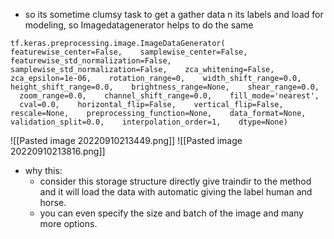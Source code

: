 - so its sometime clumsy task to get a gather data n its labels and load for modeling, so Imagedatagenerator helps to do the same 
````
tf.keras.preprocessing.image.ImageDataGenerator(    featurewise_center=False,    samplewise_center=False,    featurewise_std_normalization=False,    samplewise_std_normalization=False,    zca_whitening=False,    zca_epsilon=1e-06,    rotation_range=0,    width_shift_range=0.0,    height_shift_range=0.0,    brightness_range=None,    shear_range=0.0,    zoom_range=0.0,    channel_shift_range=0.0,    fill_mode='nearest',    cval=0.0,    horizontal_flip=False,    vertical_flip=False,    rescale=None,    preprocessing_function=None,    data_format=None,    validation_split=0.0,    interpolation_order=1,    dtype=None)
````
![[Pasted image 20220910213449.png]]
![[Pasted image 20220910213816.png]]

- why this:
	- consider this storage structure directly give traindir to the method and it will load the data with automatic giving the label human and horse.
	- you can even specify the size and batch of the image and many more options.